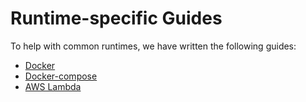 # Runtime-specific Guides

To help with common runtimes, we have written the following guides:
- [Docker](run-with-docker.md)
- [Docker-compose](run-with-docker-compose.md)
- [AWS Lambda](run-with-lambda.md)
